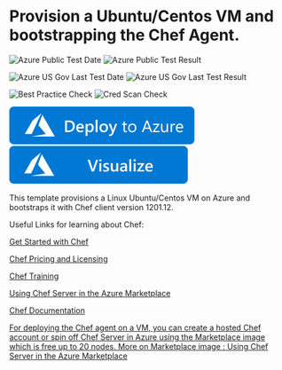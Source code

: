 # Provision a Ubuntu/Centos VM and  bootstrapping the Chef Agent.

![Azure Public Test Date](https://azurequickstartsservice.blob.core.windows.net/badges/application-workloads/chef/chef-json-parameters-linux-vm/PublicLastTestDate.svg)
![Azure Public Test Result](https://azurequickstartsservice.blob.core.windows.net/badges/application-workloads/chef/chef-json-parameters-linux-vm/PublicDeployment.svg)

![Azure US Gov Last Test Date](https://azurequickstartsservice.blob.core.windows.net/badges/application-workloads/chef/chef-json-parameters-linux-vm/FairfaxLastTestDate.svg)
![Azure US Gov Last Test Result](https://azurequickstartsservice.blob.core.windows.net/badges/application-workloads/chef/chef-json-parameters-linux-vm/FairfaxDeployment.svg)

![Best Practice Check](https://azurequickstartsservice.blob.core.windows.net/badges/application-workloads/chef/chef-json-parameters-linux-vm/BestPracticeResult.svg)
![Cred Scan Check](https://azurequickstartsservice.blob.core.windows.net/badges/application-workloads/chef/chef-json-parameters-linux-vm/CredScanResult.svg)

[![Deploy To Azure](https://raw.githubusercontent.com/Azure/azure-quickstart-templates/master/1-CONTRIBUTION-GUIDE/images/deploytoazure.svg?sanitize=true)](https://portal.azure.com/#create/Microsoft.Template/uri/https%3A%2F%2Fraw.githubusercontent.com%2FAzure%2Fazure-quickstart-templates%2Fmaster%2Fapplication-workloads%2Fchef%2Fchef-json-parameters-linux-vm%2Fazuredeploy.json)  [![Visualize](https://raw.githubusercontent.com/Azure/azure-quickstart-templates/master/1-CONTRIBUTION-GUIDE/images/visualizebutton.svg?sanitize=true)](http://armviz.io/#/?load=https%3A%2F%2Fraw.githubusercontent.com%2FAzure%2Fazure-quickstart-templates%2Fmaster%2Fapplication-workloads%2Fchef%2Fchef-json-parameters-linux-vm%2Fazuredeploy.json)

 This template provisions a Linux Ubuntu/Centos VM on Azure and bootstraps it with Chef client version 1201.12.

Useful Links for learning about Chef:

<a href="http://learn.chef.io/" target="_blank">Get Started with Chef

<a href="https://www.chef.io/chef/#plans-and-pricingx" target="_blank">Chef Pricing and Licensing

<a href="https://www.chef.io/training/" target="_blank">Chef Training

<a href="https://docs.chef.io/azure_portal.html#azure-marketplace" target="_blank">Using Chef Server in the Azure Marketplace

<a href="http://docs.chef.io/" target="_blank">Chef Documentation

 For deploying the Chef agent on a VM, you can create a hosted Chef account or spin off Chef Server in Azure using the Marketplace image which is free up to 20 nodes. More on Marketplace image : <a href="https://docs.chef.io/azure_portal.html#azure-marketplace" target="_blank">Using Chef Server in the Azure Marketplace


